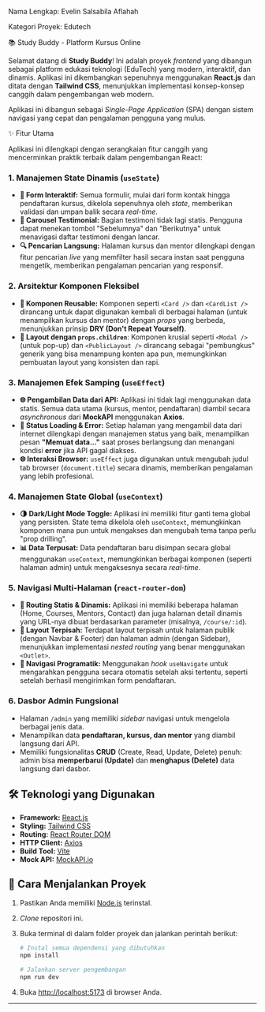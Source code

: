 
<p> Nama Lengkap: Evelin Salsabila Aflahah </p>
<p> Kategori Proyek: Edutech </h1> <p>

📚 Study Buddy - Platform Kursus Online

Selamat datang di **Study Buddy**\! Ini adalah proyek *frontend* yang dibangun sebagai platform edukasi teknologi (EduTech) yang modern, interaktif, dan dinamis. Aplikasi ini dikembangkan sepenuhnya menggunakan **React.js** dan ditata dengan **Tailwind CSS**, menunjukkan implementasi konsep-konsep canggih dalam pengembangan web modern.

Aplikasi ini dibangun sebagai *Single-Page Application* (SPA) dengan sistem navigasi yang cepat dan pengalaman pengguna yang mulus.

✨ Fitur Utama

Aplikasi ini dilengkapi dengan serangkaian fitur canggih yang mencerminkan praktik terbaik dalam pengembangan React:

### 1\. Manajemen State Dinamis (`useState`)

  * **📝 Form Interaktif:** Semua formulir, mulai dari form kontak hingga pendaftaran kursus, dikelola sepenuhnya oleh *state*, memberikan validasi dan umpan balik secara *real-time*.
  * **🎠 Carousel Testimonial:** Bagian testimoni tidak lagi statis. Pengguna dapat menekan tombol "Sebelumnya" dan "Berikutnya" untuk menavigasi daftar testimoni dengan lancar.
  * **🔍 Pencarian Langsung:** Halaman kursus dan mentor dilengkapi dengan fitur pencarian *live* yang memfilter hasil secara instan saat pengguna mengetik, memberikan pengalaman pencarian yang responsif.

### 2\. Arsitektur Komponen Fleksibel

  * **🧱 Komponen Reusable:** Komponen seperti `<Card />` dan `<CardList />` dirancang untuk dapat digunakan kembali di berbagai halaman (untuk menampilkan kursus dan mentor) dengan *props* yang berbeda, menunjukkan prinsip **DRY (Don't Repeat Yourself)**.
  * **🎁 Layout dengan `props.children`**: Komponen krusial seperti `<Modal />` (untuk pop-up) dan `<PublicLayout />` dirancang sebagai "pembungkus" generik yang bisa menampung konten apa pun, memungkinkan pembuatan layout yang konsisten dan rapi.

### 3\. Manajemen Efek Samping (`useEffect`)

  * **🌐 Pengambilan Data dari API:** Aplikasi ini tidak lagi menggunakan data statis. Semua data utama (kursus, mentor, pendaftaran) diambil secara *asynchronous* dari **MockAPI** menggunakan **Axios**.
  * **🔄 Status Loading & Error:** Setiap halaman yang mengambil data dari internet dilengkapi dengan manajemen status yang baik, menampilkan pesan **"Memuat data..."** saat proses berlangsung dan menangani kondisi **error** jika API gagal diakses.
  * **🌐 Interaksi Browser:** `useEffect` juga digunakan untuk mengubah judul tab browser (`document.title`) secara dinamis, memberikan pengalaman yang lebih profesional.

### 4\. Manajemen State Global (`useContext`)

  * **🌗 Dark/Light Mode Toggle:** Aplikasi ini memiliki fitur ganti tema global yang persisten. State tema dikelola oleh `useContext`, memungkinkan komponen mana pun untuk mengakses dan mengubah tema tanpa perlu "prop drilling".
  * **📊 Data Terpusat:** Data pendaftaran baru disimpan secara global menggunakan `useContext`, memungkinkan berbagai komponen (seperti halaman admin) untuk mengaksesnya secara *real-time*.

### 5\. Navigasi Multi-Halaman (`react-router-dom`)

  * **🔀 Routing Statis & Dinamis:** Aplikasi ini memiliki beberapa halaman (Home, Courses, Mentors, Contact) dan juga halaman detail dinamis yang URL-nya dibuat berdasarkan parameter (misalnya, `/course/:id`).
  * **🔐 Layout Terpisah:** Terdapat layout terpisah untuk halaman publik (dengan Navbar & Footer) dan halaman admin (dengan Sidebar), menunjukkan implementasi *nested routing* yang benar menggunakan `<Outlet>`.
  * **🚀 Navigasi Programatik:** Menggunakan *hook* `useNavigate` untuk mengarahkan pengguna secara otomatis setelah aksi tertentu, seperti setelah berhasil mengirimkan form pendaftaran.

### 6\. Dasbor Admin Fungsional

  * Halaman `/admin` yang memiliki *sidebar* navigasi untuk mengelola berbagai jenis data.
  * Menampilkan data **pendaftaran, kursus, dan mentor** yang diambil langsung dari API.
  * Memiliki fungsionalitas **CRUD** (Create, Read, Update, Delete) penuh: admin bisa **memperbarui (Update)** dan **menghapus (Delete)** data langsung dari dasbor.

## 🛠️ Teknologi yang Digunakan

  * **Framework:** [React.js](https://reactjs.org/)
  * **Styling:** [Tailwind CSS](https://tailwindcss.com/)
  * **Routing:** [React Router DOM](https://reactrouter.com/)
  * **HTTP Client:** [Axios](https://axios-http.com/)
  * **Build Tool:** [Vite](https://vitejs.dev/)
  * **Mock API:** [MockAPI.io](https://mockapi.io/)

## 🚀 Cara Menjalankan Proyek

1.  Pastikan Anda memiliki [Node.js](https://nodejs.org/) terinstal.

2.  *Clone* repositori ini.

3.  Buka terminal di dalam folder proyek dan jalankan perintah berikut:

    ```bash
    # Instal semua dependensi yang dibutuhkan
    npm install

    # Jalankan server pengembangan
    npm run dev
    ```

4.  Buka [http://localhost:5173](https://www.google.com/search?q=http://localhost:5173) di browser Anda.

-----
